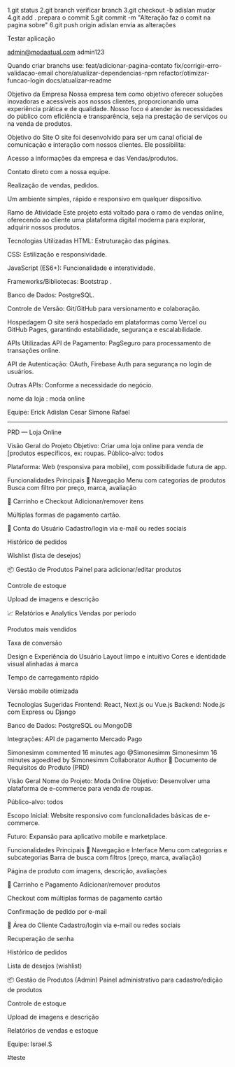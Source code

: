 1.git status
2.git branch        		verificar branch
3.git checkout -b adislan    	mudar
4.git add .       		prepara o commit
5.git commit -m "Alteração   	faz o comit
na pagina sobre"
6.git push origin adislan         envia as alterações

Testar aplicação

admin@modaatual.com
admin123



Quando criar branchs use: feat/adicionar-pagina-contato
fix/corrigir-erro-validacao-email
chore/atualizar-dependencias-npm
refactor/otimizar-funcao-login
docs/atualizar-readme

Objetivo da Empresa
Nossa empresa tem como objetivo oferecer soluções inovadoras e acessíveis aos nossos clientes, proporcionando uma experiência prática e de qualidade. Nosso foco é atender às necessidades do público com eficiência e transparência, seja na prestação de serviços ou na venda de produtos.

Objetivo do Site
O site foi desenvolvido para ser um canal oficial de comunicação e interação com nossos clientes. Ele possibilita:

Acesso a informações da empresa e das Vendas/produtos.

Contato direto com a nossa equipe.

Realização de vendas, pedidos.

Um ambiente simples, rápido e responsivo em qualquer dispositivo.

Ramo de Atividade
Este projeto está voltado para o ramo de  vendas online, oferecendo ao cliente uma plataforma digital moderna para explorar, adquirir nossos produtos.

Tecnologias Utilizadas
HTML: Estruturação das páginas.

CSS: Estilização e responsividade.

JavaScript (ES6+): Funcionalidade e interatividade.

Frameworks/Bibliotecas: Bootstrap .

Banco de Dados:  PostgreSQL.

Controle de Versão: Git/GitHub para versionamento e colaboração.

Hospedagem
O site será hospedado em plataformas como Vercel ou GitHub Pages, garantindo estabilidade, segurança e escalabilidade.

APIs Utilizadas
API de Pagamento: PagSeguro para processamento de transações online.

API de Autenticação: OAuth, Firebase Auth para segurança no login de usuários.

Outras APIs: Conforme a necessidade do negócio.

nome da loja : moda online
 
Equipe:
Erick
Adislan
Cesar
Simone
Rafael

--------

PRD — Loja Online

Visão Geral do Projeto Objetivo: Criar uma loja online para venda de [produtos específicos, ex: roupas. Público-alvo: todos

Plataforma: Web (responsiva para mobile), com possibilidade futura de app.

Funcionalidades Principais 🧭 Navegação Menu com categorias de produtos Busca com filtro por preço, marca, avaliação

🛒 Carrinho e Checkout Adicionar/remover itens

Múltiplas formas de pagamento cartão.

👤 Conta do Usuário Cadastro/login via e-mail ou redes sociais

Histórico de pedidos

Wishlist (lista de desejos)

📦 Gestão de Produtos Painel para adicionar/editar produtos

Controle de estoque

Upload de imagens e descrição

📈 Relatórios e Analytics Vendas por período

Produtos mais vendidos

Taxa de conversão

Design e Experiência do Usuário Layout limpo e intuitivo Cores e identidade visual alinhadas à marca

Tempo de carregamento rápido

Versão mobile otimizada

Tecnologias Sugeridas Frontend: React, Next.js ou Vue.js Backend: Node.js com Express ou Django

Banco de Dados: PostgreSQL ou MongoDB

Integrações: API de pagamento Mercado Pago

Simonesimm commented 16 minutes ago @Simonesimm Simonesimm 16 minutes agoedited by Simonesimm Collaborator Author 📄 Documento de Requisitos do Produto (PRD)

Visão Geral Nome do Projeto: Moda Online Objetivo: Desenvolver uma plataforma de e-commerce para venda de roupas.

Público-alvo: todos

Escopo Inicial: Website responsivo com funcionalidades básicas de e-commerce.

Futuro: Expansão para aplicativo mobile e marketplace.

Funcionalidades Principais 🧭 Navegação e Interface Menu com categorias e subcategorias Barra de busca com filtros (preço, marca, avaliação)

Página de produto com imagens, descrição, avaliações

🛒 Carrinho e Pagamento Adicionar/remover produtos

Checkout com múltiplas formas de pagamento cartão

Confirmação de pedido por e-mail

👤 Área do Cliente Cadastro/login via e-mail ou redes sociais

Recuperação de senha

Histórico de pedidos

Lista de desejos (wishlist)

📦 Gestão de Produtos (Admin) Painel administrativo para cadastro/edição de produtos

Controle de estoque

Upload de imagens e descrição

Relatórios de vendas e estoque

Equipe: Israel.S


#teste